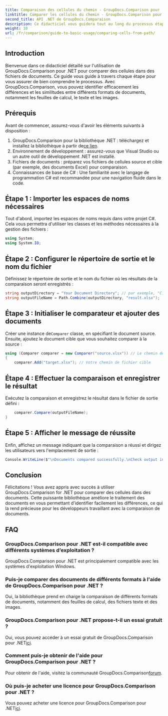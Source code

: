 ```yaml
---
title: Comparaison des cellules du chemin - GroupDocs.Comparison pour .NET
linktitle: Comparer les cellules du chemin - GroupDocs.Comparison pour .NET
second_title: API .NET de GroupDocs.Comparaison
description: Ce didacticiel vous guidera tout au long du processus étape par étape de comparaison du contenu des cellules Excel, permettant aux développeurs d'identifier efficacement les différences et les similitudes entre les documents.
weight: 10
url: /fr/comparison/guide-to-basic-usage/comparing-cells-from-path/
---
```

## Introduction

Bienvenue dans ce didacticiel détaillé sur l'utilisation de GroupDocs.Comparison pour .NET pour comparer des cellules dans des fichiers de documents. Ce guide vous guide à travers chaque étape pour vous assurer de bien comprendre le processus. Avec GroupDocs.Comparison, vous pouvez identifier efficacement les différences et les similitudes entre différents formats de documents, notamment les feuilles de calcul, le texte et les images.

## Prérequis

Avant de commencer, assurez-vous d'avoir les éléments suivants à disposition :

1.  GroupDocs.Comparison pour la bibliothèque .NET : téléchargez et installez la bibliothèque à partir de[ce lien](https://releases.groupdocs.com/comparison/net/).
2. Environnement de développement : assurez-vous que Visual Studio ou un autre outil de développement .NET est installé.
3. Fichiers de documents : préparez vos fichiers de cellules source et cible (par exemple, des documents Excel) pour comparaison.
4. Connaissances de base de C# : Une familiarité avec le langage de programmation C# est recommandée pour une navigation fluide dans le code.

## Étape 1 : Importer les espaces de noms nécessaires

Tout d'abord, importez les espaces de noms requis dans votre projet C#. Cela vous permettra d'utiliser les classes et les méthodes nécessaires à la gestion des fichiers :

```csharp
using System;
using System.IO;
```

## Étape 2 : Configurer le répertoire de sortie et le nom du fichier

Définissez le répertoire de sortie et le nom du fichier où les résultats de la comparaison seront enregistrés :

```csharp
string outputDirectory = "Your Document Directory"; // par exemple, "C:\\Documents"
string outputFileName = Path.Combine(outputDirectory, "result.xlsx");
```

## Étape 3 : Initialiser le comparateur et ajouter des documents

 Créer une instance de`Comparer` classe, en spécifiant le document source. Ensuite, ajoutez le document cible que vous souhaitez comparer à la source :

```csharp
using (Comparer comparer = new Comparer("source.xlsx")) // Le chemin de votre fichier source
{
    comparer.Add("target.xlsx"); // Votre chemin de fichier cible
```

## Étape 4 : Effectuer la comparaison et enregistrer le résultat

Exécutez la comparaison et enregistrez le résultat dans le fichier de sortie défini :

```csharp
    comparer.Compare(outputFileName);
}
```

## Étape 5 : Afficher le message de réussite

Enfin, affichez un message indiquant que la comparaison a réussi et dirigez les utilisateurs vers l'emplacement de sortie :

```csharp
Console.WriteLine($"\nDocuments compared successfully.\nCheck output in {outputDirectory}.");
```

## Conclusion

Félicitations ! Vous avez appris avec succès à utiliser GroupDocs.Comparison for .NET pour comparer des cellules dans des documents. Cette puissante bibliothèque améliore le traitement des documents en vous permettant d'identifier facilement les différences, ce qui la rend précieuse pour les développeurs travaillant avec la comparaison de documents.

## FAQ

### GroupDocs.Comparison pour .NET est-il compatible avec différents systèmes d’exploitation ?

GroupDocs.Comparison pour .NET est principalement compatible avec les systèmes d'exploitation Windows.

### Puis-je comparer des documents de différents formats à l'aide de GroupDocs.Comparison pour .NET ?

Oui, la bibliothèque prend en charge la comparaison de différents formats de documents, notamment des feuilles de calcul, des fichiers texte et des images.

### GroupDocs.Comparison pour .NET propose-t-il un essai gratuit ?

 Oui, vous pouvez accéder à un essai gratuit de GroupDocs.Comparison pour .NET[ici](https://releases.groupdocs.com/).

### Comment puis-je obtenir de l'aide pour GroupDocs.Comparison pour .NET ?

Pour obtenir de l'aide, visitez la communauté GroupDocs.Comparison[forum](https://forum.groupdocs.com/c/comparison/12).

### Où puis-je acheter une licence pour GroupDocs.Comparison pour .NET ?

 Vous pouvez acheter une licence pour GroupDocs.Comparison pour .NET[ici](https://purchase.groupdocs.com/buy).